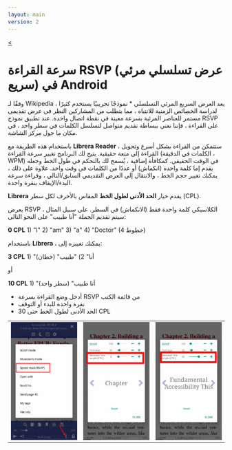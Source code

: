 ```yaml
---
layout: main
version: 2
---
```

[<](/wiki/faq/)

# سرعة القراءة RSVP (عرض تسلسلي مرئي سريع) في Android

وفقًا لـ Wikipedia ، يعد العرض السريع المرئي التسلسلي * نموذجًا تجريبيًا يستخدم كثيرًا لدراسة الخصائص الزمنية للانتباه ، مما يتطلب من المشاركين النظر في عرض تقديمي مستمر للعناصر المرئية بسرعة معينة في نقطة اتصال واحدة. عند تطبيق نموذج RSVP على القراءة ، فإننا نعني ببساطة تقديم متواصل لتسلسل الكلمات في سطر واحد ، في مكان ما حول مركز الشاشة.

باستخدام هذه الطريقة مع **Librera Reader** ، ستتمكن من القراءة بشكل أسرع وتحويل القراءة إلى متعة حقيقية.
يتيح لك البرنامج تغيير سرعة القراءة (الكلمات في الدقيقة ، WPM) في الوقت الحقيقي. كمكافأة إضافية ، يُسمح لك بالتحكم في طول الخط وجعله يقدم إما كلمة واحدة (انكماش) أو عددًا من الكلمات في وقت واحد.
علاوة على ذلك ، يمكنك تغيير حجم الخط ، والانتقال إلى العرض التقديمي السابق/التالي ، وقراءة سرعة البدء/الإيقاف بنقرة واحدة.

**Librera** يقدم خيار **الحد الأدنى لطول الخط** المقاس بالأحرف لكل سطر (CPL).

يعرض RSVP الكلاسيكي كلمة واحدة فقط (الانكماش) في السطر. على سبيل المثال ، سيتم تقديم الجملة &quot;أنا طبيب&quot; على النحو التالي:

**0 CPL** 1) &quot;I&quot; 2) &quot;am&quot; 3) &quot;a&quot; 4) &quot;Doctor&quot; (4 خطوط)

باستخدام **Librera** ، يمكنك تغييره إلى:

**3 CPL** 1) &quot;أنا&quot; 2) &quot;طبيب&quot; (خطان)

أو

**10 CPL** 1) &quot;أنا طبيب&quot; (سطر واحد)

* أدخل وضع القراءة بسرعة RSVP من قائمة الكتب
* نقرة واحدة للبدء أو التوقف
* الحد الأدنى لطول الخط حتى 30 CPL

||||
|-|-|-|
|![](1.png)|![](2.png)|![](3.png)|


